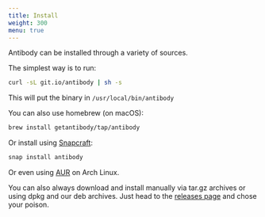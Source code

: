 ```yaml
---
title: Install
weight: 300
menu: true
---
```


Antibody can be installed through a variety of sources.

The simplest way is to run:

```sh
curl -sL git.io/antibody | sh -s
```

This will put the binary in `/usr/local/bin/antibody`

You can also use homebrew (on macOS):

```sh
brew install getantibody/tap/antibody
```

Or install using [Snapcraft](https://snapcraft.io/antibody):

```sh
snap install antibody
```

Or even using [AUR](https://aur.archlinux.org/packages/antibody/) on Arch Linux.

You can also always download and install manually via tar.gz archives or
using dpkg and our deb archives. Just head to the
[releases page](https://github.com/getantibody/antibody/releases) and chose
your poison.
